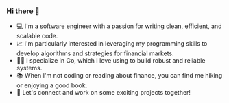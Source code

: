 ### Hi there 👋

<!--
**defshift/defshift** is a ✨ _special_ ✨ repository because its `README.md` (this file) appears on your GitHub profile.

Here are some ideas to get you started:

- 🔭 I’m currently working on ...
- 🌱 I’m currently learning ...
- 👯 I’m looking to collaborate on ...
- 🤔 I’m looking for help with ...
- 💬 Ask me about ...
- 📫 How to reach me: ...
- 😄 Pronouns: ...
- ⚡ Fun fact: ...
-->

- 💻 I'm a software engineer with a passion for writing clean, efficient, and scalable code.
- 📈 I'm particularly interested in leveraging my programming skills to develop algorithms and strategies for financial markets.
- 👨‍💻 I specialize in Go, which I love using to build robust and reliable systems.
- 📚 When I'm not coding or reading about finance, you can find me hiking or enjoying a good book.
- 🤝 Let's connect and work on some exciting projects together!
